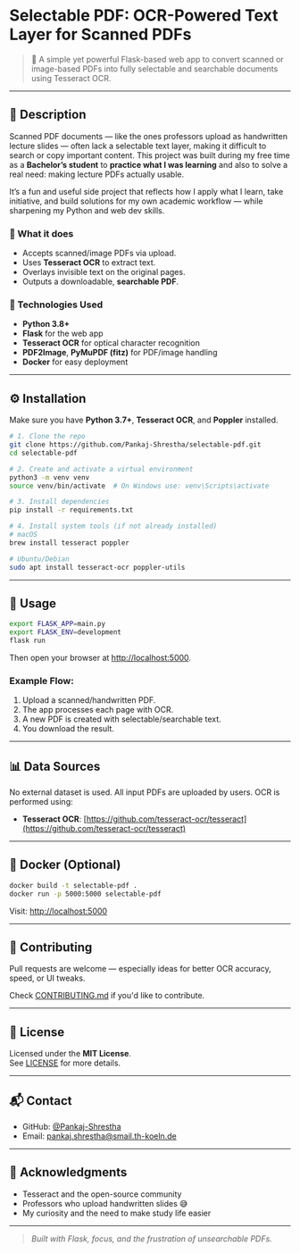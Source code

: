 # Selectable PDF: OCR-Powered Text Layer for Scanned PDFs

> 🧠 A simple yet powerful Flask-based web app to convert scanned or image-based PDFs into fully selectable and searchable documents using Tesseract OCR.

---

## 📌 Description

Scanned PDF documents — like the ones professors upload as handwritten lecture slides — often lack a selectable text layer, making it difficult to search or copy important content. This project was built during my free time as a **Bachelor’s student** to **practice what I was learning** and also to solve a real need: making lecture PDFs actually usable.

It’s a fun and useful side project that reflects how I apply what I learn, take initiative, and build solutions for my own academic workflow — while sharpening my Python and web dev skills.

### 🔧 What it does

- Accepts scanned/image PDFs via upload.
- Uses **Tesseract OCR** to extract text.
- Overlays invisible text on the original pages.
- Outputs a downloadable, **searchable PDF**.

### 🔧 Technologies Used

- **Python 3.8+**
- **Flask** for the web app
- **Tesseract OCR** for optical character recognition
- **PDF2Image**, **PyMuPDF (fitz)** for PDF/image handling
- **Docker** for easy deployment

---

## ⚙️ Installation

Make sure you have **Python 3.7+**, **Tesseract OCR**, and **Poppler** installed.

```bash
# 1. Clone the repo
git clone https://github.com/Pankaj-Shrestha/selectable-pdf.git
cd selectable-pdf

# 2. Create and activate a virtual environment
python3 -m venv venv
source venv/bin/activate  # On Windows use: venv\Scripts\activate

# 3. Install dependencies
pip install -r requirements.txt

# 4. Install system tools (if not already installed)
# macOS
brew install tesseract poppler

# Ubuntu/Debian
sudo apt install tesseract-ocr poppler-utils
```

---

## 🚀 Usage

```bash
export FLASK_APP=main.py
export FLASK_ENV=development
flask run
```

Then open your browser at [http://localhost:5000](http://localhost:5000).

### Example Flow:

1. Upload a scanned/handwritten PDF.
2. The app processes each page with OCR.
3. A new PDF is created with selectable/searchable text.
4. You download the result.

---

## 📊 Data Sources

No external dataset is used. All input PDFs are uploaded by users. OCR is performed using:

- **Tesseract OCR**: [https://github.com/tesseract-ocr/tesseract](https://github.com/tesseract-ocr/tesseract)

---

## 🐳 Docker (Optional)

```bash
docker build -t selectable-pdf .
docker run -p 5000:5000 selectable-pdf
```

Visit: [http://localhost:5000](http://localhost:5000)

---

## 🤝 Contributing

Pull requests are welcome — especially ideas for better OCR accuracy, speed, or UI tweaks.

Check [CONTRIBUTING.md](CONTRIBUTING.md) if you'd like to contribute.

---

## 📄 License

Licensed under the **MIT License**.  
See [LICENSE](LICENSE) for more details.

---

## 📬 Contact

- GitHub: [@Pankaj-Shrestha](https://github.com/Pankaj-Shrestha)
- Email: pankaj.shrestha@smail.th-koeln.de

---

## 🙏 Acknowledgments

- Tesseract and the open-source community
- Professors who upload handwritten slides 😅
- My curiosity and the need to make study life easier

---

> *Built with Flask, focus, and the frustration of unsearchable PDFs.*
